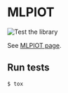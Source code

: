 # MLPIOT

![Test the library](https://github.com/machine2learn/mlpiot.base/workflows/Test%20the%20library/badge.svg)

See [MLPIOT page][MLPIOT-PAGE].

## Run tests

```sh
$ tox
```

[MLPIOT-PAGE]: https://machine2learn.com/platforms/mlpiot/
